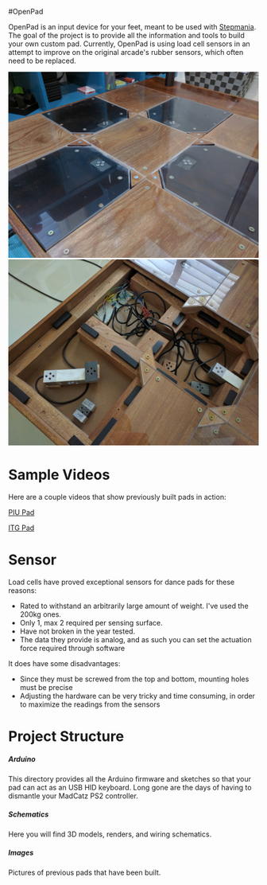 #OpenPad

OpenPad is an input device for your feet, meant to be used with [Stepmania](https://github.com/stepmania/stepmania). The goal of the project is to provide all the information and tools to build your own custom pad. Currently, OpenPad is using load cell sensors in an attempt to improve on the original arcade's rubber sensors, which often need to be replaced.

<img src="/Images/Surface.jpg" width="600">
<img src="/Images/PIU0.jpg" width="600">

# Sample Videos

Here are a couple videos that show previously built pads in action:

[PIU Pad](https://www.youtube.com/watch?v=-PtqCtwOBeI)

[ITG Pad](https://www.youtube.com/watch?v=gNsw73bATUQ)


# Sensor

Load cells have proved exceptional sensors for dance pads for these reasons:

* Rated to withstand an arbitrarily large amount of weight. I've used the 200kg ones.
* Only 1, max 2 required per sensing surface.
* Have not broken in the year tested.
* The data they provide is analog, and as such you can set the actuation force required through software

It does have some disadvantages:

* Since they must be screwed from the top and bottom, mounting holes must be precise
* Adjusting the hardware can be very tricky and time consuming, in order to maximize the readings from the sensors

# Project Structure

##### Arduino
This directory provides all the Arduino firmware and sketches so that your pad can act as an USB HID keyboard. Long gone are the days of having to dismantle your MadCatz PS2 controller.

##### Schematics
Here you will find 3D models, renders, and wiring schematics.

##### Images
Pictures of previous pads that have been built.
